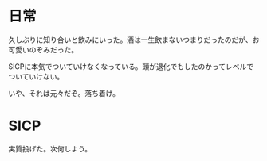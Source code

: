# 日常

久しぶりに知り合いと飲みにいった。酒は一生飲まないつまりだったのだが、お可愛いのぞみだった。

SICPに本気でついていけなくなっている。頭が退化でもしたのかってレベルでついていけない。

いや、それは元々だぞ。落ち着け。

# SICP

実質投げた。次何しよう。
